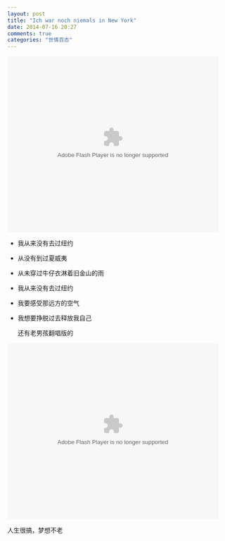 ```yaml
---
layout: post
title: "Ich war noch niemals in New York"
date: 2014-07-16 20:27
comments: true
categories: "世情百态"
---
```


<embed src="http://player.youku.com/player.php/Type/Folder/Fid/22542683/Ob/1/sid/XMTgzNjkyMzA0/v.swf" quality="high" width="480" height="400" align="middle" allowScriptAccess="always" allowFullScreen="true" mode="transparent" type="application/x-shockwave-flash"></embed>

- 我从来没有去过纽约
- 从没有到过夏威夷
- 从未穿过牛仔衣淋着旧金山的雨
- 我从来没有去过纽约
- 我要感受那远方的空气
- 我想要挣脱过去释放我自己

  还有老男孩翻唱版的
  
<!--more-->

<embed src="http://player.youku.com/player.php/Type/Folder/Fid/22542683/Ob/1/sid/XNzQxNTIyNDk2/v.swf" quality="high" width="480" height="400" align="middle" allowScriptAccess="always" allowFullScreen="true" mode="transparent" type="application/x-shockwave-flash"></embed>

  人生很搞，梦想不老